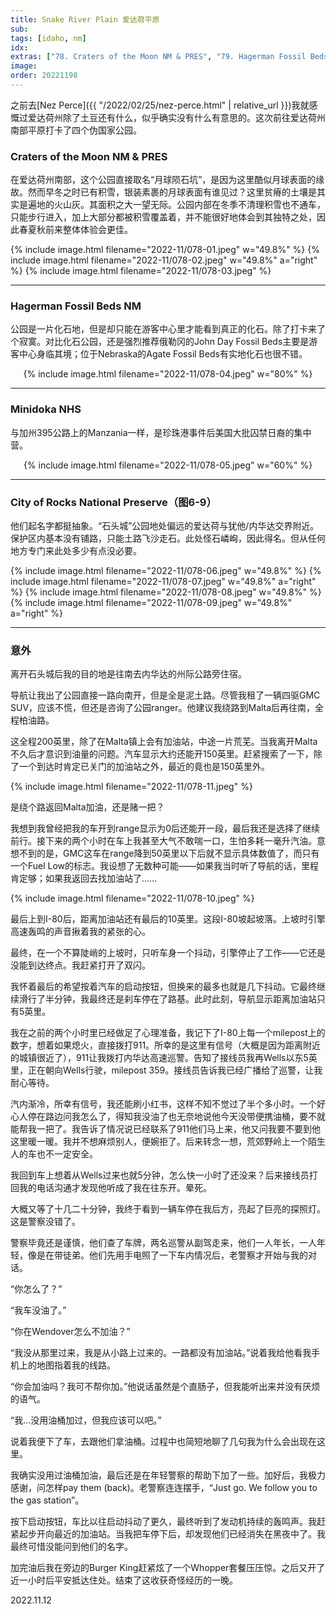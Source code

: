 ```yaml
---
title: Snake River Plain 爱达荷平原
sub:
tags: [idaho, nm]
idx:
extras: ["78. Craters of the Moon NM & PRES", "79. Hagerman Fossil Beds NM", "80. Minidoka NHS", "81. City of Rocks N RES"]
image: 
order: 20221198
---
```


之前去[Nez Perce]({{ "/2022/02/25/nez-perce.html" | relative_url }})我就感慨过爱达荷州除了土豆还有什么，似乎确实没有什么有意思的。这次前往爱达荷州南部平原打卡了四个伪国家公园。

### Craters of the Moon NM & PRES

在爱达荷州南部，这个公园直接取名“月球陨石坑”，是因为这里酷似月球表面的缘故。然而早冬之时已有积雪，银装素裹的月球表面有谁见过？这里贫瘠的土壤是其实是遍地的火山灰。其面积之大一望无际。公园内部在冬季不清理积雪也不通车，只能步行进入，加上大部分都被积雪覆盖着，并不能很好地体会到其独特之处，因此春夏秋前来整体体验会更佳。

{% include image.html filename="2022-11/078-01.jpeg" w="49.8%" %}
{% include image.html filename="2022-11/078-02.jpeg" w="49.8%" a="right" %}
{% include image.html filename="2022-11/078-03.jpeg" %}

---

### Hagerman Fossil Beds NM

公园是一片化石地，但是却只能在游客中心里才能看到真正的化石。除了打卡来了个寂寞。对比化石公园，还是强烈推荐俄勒冈的John Day Fossil Beds主要是游客中心身临其境；位于Nebraska的Agate Fossil Beds有实地化石也很不错。

<p style="text-align: center">
{% include image.html filename="2022-11/078-04.jpeg" w="80%" %}
</p>

---

### Minidoka NHS

与加州395公路上的Manzania一样，是珍珠港事件后美国大批囚禁日裔的集中营。

<p style="text-align: center">
{% include image.html filename="2022-11/078-05.jpeg" w="60%" %}
</p>

---

### City of Rocks National Preserve（图6-9）

他们起名字都挺抽象。“石头城”公园地处偏远的爱达荷与犹他/内华达交界附近。保护区内基本没有铺路，只能土路飞沙走石。此处怪石嶙峋，因此得名。但从任何地方专门来此处多少有点没必要。

{% include image.html filename="2022-11/078-06.jpeg" w="49.8%" %}
{% include image.html filename="2022-11/078-07.jpeg" w="49.8%" a="right" %}
{% include image.html filename="2022-11/078-08.jpeg" w="49.8%" %}
{% include image.html filename="2022-11/078-09.jpeg" w="49.8%" a="right" %}

---

### 意外

离开石头城后我的目的地是往南去内华达的州际公路旁住宿。

导航让我出了公园直接一路向南开，但是全是泥土路。尽管我租了一辆四驱GMC SUV，应该不慌，但还是咨询了公园ranger。他建议我绕路到Malta后再往南，全程柏油路。

这全程200英里，除了在Malta镇上会有加油站，中途一片荒芜。当我离开Malta不久后才意识到油量的问题。汽车显示大约还能开150英里。赶紧搜索了一下，除了一个到达时肯定已关门的加油站之外，最近的竟也是150英里外。

{% include image.html filename="2022-11/078-11.jpeg" %}

是绕个路返回Malta加油，还是赌一把？

我想到我曾经把我的车开到range显示为0后还能开一段，最后我还是选择了继续前行。接下来的两个小时在车上我甚至大气不敢喘一口，生怕多耗一毫升汽油。意想不到的是，GMC这车在range降到50英里以下后就不显示具体数值了，而只有一个Fuel Low的标志。我设想了无数种可能——如果我当时听了导航的话，里程肯定够；如果我返回去找加油站了……

{% include image.html filename="2022-11/078-10.jpeg" %}

最后上到I-80后，距离加油站还有最后的10英里。这段I-80坡起坡落。上坡时引擎高速轰鸣的声音揪着我的紧张的心。

最终，在一个不算陡峭的上坡时，只听车身一个抖动，引擎停止了工作——它还是没能到达终点。我赶紧打开了双闪。

我怀着最后的希望按着汽车的启动按钮，但换来的最多也就是几下抖动。它最终继续滑行了半分钟，我最终还是刹车停在了路基。此时此刻，导航显示距离加油站只有5英里。

我在之前的两个小时里已经做足了心理准备，我记下了I-80上每一个milepost上的数字，想着如果熄火，直接拨打911。所幸的是这里有信号（大概是因为距离附近的城镇很近了），911让我拨打内华达高速巡警。告知了接线员我再Wells以东5英里，正在朝向Wells行驶，milepost 359。接线员告诉我已经广播给了巡警，让我耐心等待。

汽内渐冷，所幸有信号，我还能刷小红书，这样不知不觉过了半个多小时。一个好心人停在路边问我怎么了，得知我没油了也无奈地说他今天没带便携油桶，要不就能帮我一把了。我告诉了情况说已经联系了911他们马上来，他又问我要不要到他这里暖一暖。我并不想麻烦别人，便婉拒了。后来转念一想，荒郊野岭上一个陌生人的车也不一定安全。

我回到车上想着从Wells过来也就5分钟，怎么快一小时了还没来？后来接线员打回我的电话沟通才发现他听成了我在往东开。晕死。

大概又等了十几二十分钟，我终于看到一辆车停在我后方，亮起了巨亮的探照灯。这是警察没错了。

警察毕竟还是谨慎，他们查了车牌，两名巡警从副驾走来，他们一人年长，一人年轻，像是在带徒弟。他们先用手电照了一下车内情况后，老警察才开始与我的对话。

“你怎么了？”

“我车没油了。”

“你在Wendover怎么不加油？”

“我没从那里过来，我是从小路上过来的。一路都没有加油站。”说着我给他看我手机上的地图指着我的线路。

“你会加油吗？我可不帮你加。”他说话虽然是个直肠子，但我能听出来并没有厌烦的语气。

“我…没用油桶加过，但我应该可以吧。”

说着我便下了车，去跟他们拿油桶。过程中也简短地聊了几句我为什么会出现在这里。

我确实没用过油桶加油，最后还是在年轻警察的帮助下加了一些。加好后，我极力感谢，问怎样pay them (back)。老警察连连摆手，“Just go. We follow you to the gas station”。

按下启动按钮，车比以往启动抖动了更久，最终听到了发动机持续的轰鸣声。我赶紧起步开向最近的加油站。当我把车停下后，却发现他们已经消失在黑夜中了。我最终可惜没能问到他们的名字。

加完油后我在旁边的Burger King赶紧炫了一个Whopper套餐压压惊。之后又开了近一小时后平安抵达住处。结束了这收获奇怪经历的一晚。

2022.11.12
